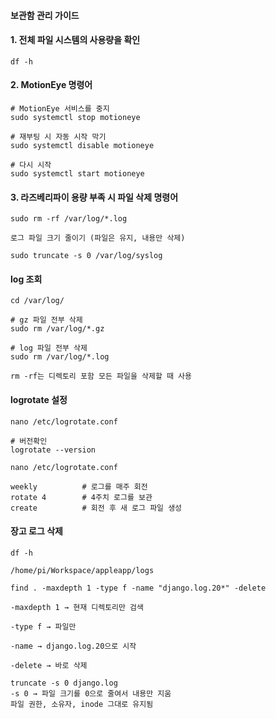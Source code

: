 #### 보관함 관리 가이드


#### 1. 전체 파일 시스템의 사용량을 확인

```
df -h
```

#### 2. MotionEye 명령어

```
# MotionEye 서비스를 중지
sudo systemctl stop motioneye

# 재부팅 시 자동 시작 막기
sudo systemctl disable motioneye

# 다시 시작
sudo systemctl start motioneye

```

#### 3. 라즈베리파이 용량 부족 시 파일 삭제 명령어

```
sudo rm -rf /var/log/*.log

로그 파일 크기 줄이기 (파일은 유지, 내용만 삭제)

sudo truncate -s 0 /var/log/syslog

```

#### log 조회
```
cd /var/log/

# gz 파일 전부 삭제
sudo rm /var/log/*.gz

# log 파일 전부 삭제
sudo rm /var/log/*.log

rm -rf는 디렉토리 포함 모든 파일을 삭제할 때 사용
```

#### logrotate 설정
```less
nano /etc/logrotate.conf

# 버전확인
logrotate --version

nano /etc/logrotate.conf

weekly          # 로그를 매주 회전
rotate 4        # 4주치 로그를 보관
create          # 회전 후 새 로그 파일 생성
```

#### 장고 로그 삭제
```less
df -h

/home/pi/Workspace/appleapp/logs

find . -maxdepth 1 -type f -name "django.log.20*" -delete

-maxdepth 1 → 현재 디렉토리만 검색

-type f → 파일만

-name → django.log.20으로 시작

-delete → 바로 삭제
```

```less
truncate -s 0 django.log
-s 0 → 파일 크기를 0으로 줄여서 내용만 지움
파일 권한, 소유자, inode 그대로 유지됨

```



